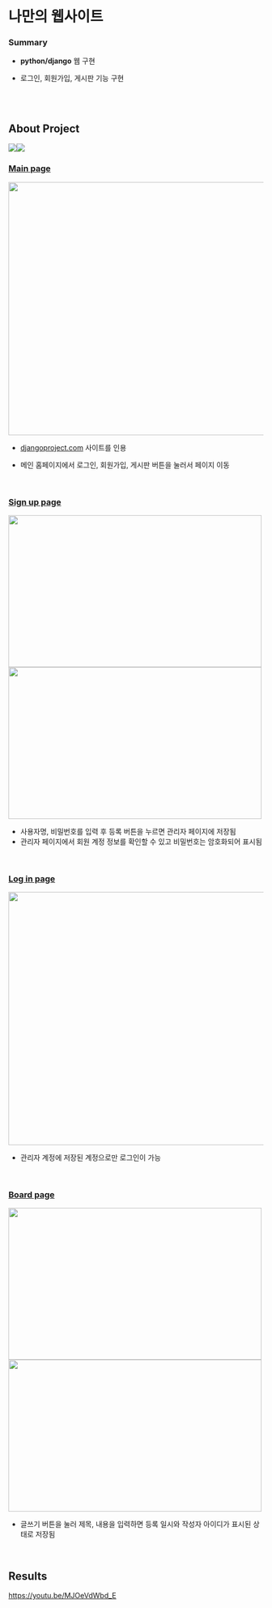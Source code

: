 # 나만의 웹사이트



### Summary


* **python/django** 웹 구현

* 로그인, 회원가입, 게시판 기능 구현

  <br>

  <br>
  

## About Project
<img src="https://img.shields.io/badge/Language-Python-green?style=flat"/><img src="https://img.shields.io/badge/Framework-Django-blue?style=flat"/>


### [Main page](https://github.com/k2520624/my-website/blob/master/community/fcuser/templates/index.html)



<img src="https://user-images.githubusercontent.com/75367132/216762056-894ef26f-5442-444b-b4dd-d9b8b338fec7.PNG" width="700" height="500"/>

* [djangoproject.com](https://www.djangoproject.com/) 사이트를 인용

* 메인 홈페이지에서 로그인, 회원가입, 게시판 버튼을 눌러서 페이지 이동

<br>

### [Sign up page](https://github.com/k2520624/my-website/blob/master/community/fcuser/templates/register.html)


<img src="https://user-images.githubusercontent.com/75367132/216764226-aeb5cbf4-bb7e-489a-acc9-2dd28c7650bc.png" width="500" height="300"><img src="https://user-images.githubusercontent.com/75367132/216764225-19765978-4f07-4d41-87c1-dfab2ef80a6d.png" width="500" height="300">

* 사용자명, 비밀번호를 입력 후 등록 버튼을 누르면 관리자 페이지에 저장됨 
* 관리자 페이지에서 회원 계정 정보를 확인할 수 있고 비밀번호는 암호화되어 표시됨 

<br>

### [Log in page](https://github.com/k2520624/my-website/blob/master/community/fcuser/templates/login.html)


<img src="https://user-images.githubusercontent.com/75367132/216764223-b0b30b50-6bb6-4647-ba47-8df53ad50753.png" width="700" height="500">

* 관리자 계정에 저장된 계정으로만 로그인이 가능

<br>

### [Board page](https://github.com/k2520624/my-website/blob/master/community/fcuser/templates/login.html)


<img src="https://user-images.githubusercontent.com/75367132/216764222-290359f7-b3ac-472a-80e2-79c3a044ef82.png" width="500" height="300"><img src="https://user-images.githubusercontent.com/75367132/216764221-bf90937a-0c85-4713-9a25-e9d7fc5bf509.png" width="500" height="300">

* 글쓰기 버튼을 눌러 제목, 내용을 입력하면 등록 일시와 작성자 아이디가 표시된 상태로 저장됨


<br>








## Results

https://youtu.be/MJOeVdWbd_E



<br>
